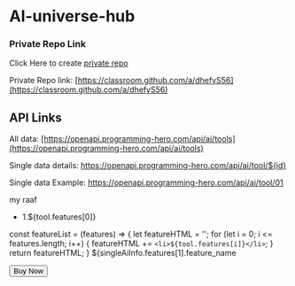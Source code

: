# AI-universe-hub

### Private Repo Link
Click Here to create [private repo](https://classroom.github.com/a/dhefyS56)

Private Repo link: [https://classroom.github.com/a/dhefyS56](https://classroom.github.com/a/dhefyS56)


## API Links
All data: [https://openapi.programming-hero.com/api/ai/tools](https://openapi.programming-hero.com/api/ai/tools)

Single data details: https://openapi.programming-hero.com/api/ai/tool/${id}

Single data Example: https://openapi.programming-hero.com/api/ai/tool/01


my raaf
<ul>
<li>1.${tool.features[0]}</li>
</ul>

const featureList = (features) => {
	let featureHTML = '';
	for (let i = 0; i <= features.length; i++) {
		featureHTML += `<li>${tool.features[i]}</li>`;
	}
	return featureHTML;
}
${singleAiInfo.features[1].feature_name

<div class="card-actions justify-end">
					<button class="btn btn-primary">Buy Now</button>
				</div>